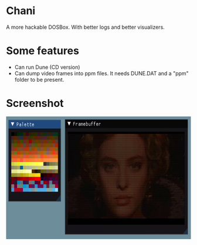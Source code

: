 # Chani

A more hackable DOSBox. With better logs and better visualizers.

# Some features

* Can run Dune (CD version)
* Can dump video frames into ppm files. It needs DUNE.DAT and a "ppm" folder to be present.

# Screenshot

<img src="screenshot.png" width="640" height="334" />
